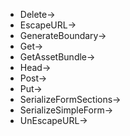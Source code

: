- Delete->
- EscapeURL->
- GenerateBoundary->
- Get->
- GetAssetBundle->
- Head->
- Post->
- Put->
- SerializeFormSections->
- SerializeSimpleForm->
- UnEscapeURL->
